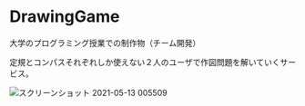 # DrawingGame
大学のプログラミング授業での制作物（チーム開発）

定規とコンパスそれぞれしか使えない２人のユーザで作図問題を解いていくサービス。


![スクリーンショット 2021-05-13 005509](https://user-images.githubusercontent.com/62131533/118006327-21dc3000-b386-11eb-9f71-d6ba0a4361f8.png)
